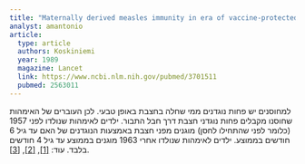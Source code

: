 ```yaml
---
title: "Maternally derived measles immunity in era of vaccine-protected mothers"
analyst: amantonio
article:
  type: article
  authors: Koskiniemi
  year: 1989
  magazine: Lancet
  link: https://www.ncbi.nlm.nih.gov/pubmed/3701511
  pubmed: 2563011
---
```


למחוסנים יש פחות נוגדנים ממי שחלה בחצבת באופן טבעי. לכן העוברים של האימהות שחוסנו מקבלים פחות נוגדני חצבת דרך חבל התבור. ילדים לאימהות שנולדו לפני 1957 (כלומר לפני שהתחילו לחסן) מוגנים מפני חצבת באמצעות הנוגדנים של האם עד גיל 6 חודשים בממוצע. ילדים לאימהות שנולדו אחרי 1963 מוגנים בממוצע עד גיל 4 חודשים בלבד. עוד: [[1]](https://www.ncbi.nlm.nih.gov/pubmed/23661802), [[2]](https://www.ncbi.nlm.nih.gov/pubmed/18815232), [[3]](https://www.ncbi.nlm.nih.gov/pubmed/17629601).
